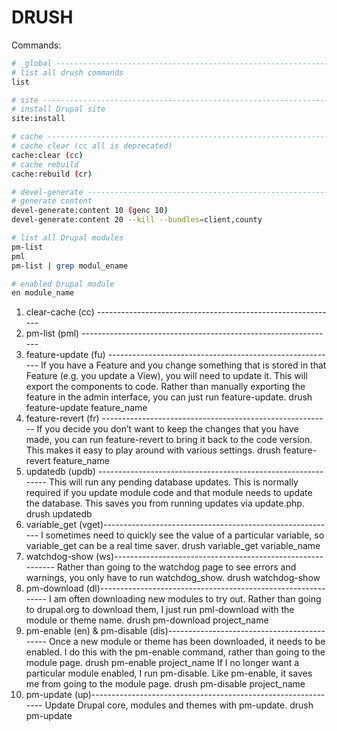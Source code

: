 # DRUSH

Commands:

```bash
# _global ----------------------------------------------------------------------
# list all drush commands
list

# site -------------------------------------------------------------------------
# install Drupal site
site:install

# cache ------------------------------------------------------------------------
# cache clear (cc all is deprecated)
cache:clear (cc)
# cache rebuild
cache:rebuild (cr)

# devel-generate ---------------------------------------------------------------
# generate content
devel-generate:content 10 (genc 10)
devel-generate:content 20 --kill --bundles=client,county

# list all Drupal modules
pm-list
pml
pm-list | grep modul_ename

# enabled Drupal module
en module_name
```

1. clear-cache (cc) ------------------------------------------------------------
2. pm-list (pml) ---------------------------------------------------------------
3. feature-update (fu) ---------------------------------------------------------
If you have a Feature and you change something that is stored in that Feature (e.g. you update a View), you will need to update it. This will export the components to code. Rather than manually exporting the feature in the admin interface, you can just run feature-update.
drush feature-update feature_name
4. feature-revert (fr) ---------------------------------------------------------
If you decide you don’t want to keep the changes that you have made, you can run feature-revert to bring it back to the code version. This makes it easy to play around with various settings.
drush feature-revert feature_name
5. updatedb (updb) -------------------------------------------------------------
This will run any pending database updates. This is normally required if you update module code and that module needs to update the database. This saves you from running updates via update.php.
drush updatedb
6. variable_get (vget)----------------------------------------------------------
I sometimes need to quickly see the value of a particular variable, so variable_get can be a real time saver.
drush variable_get variable_name
7. watchdog-show (ws)-----------------------------------------------------------
Rather than going to the watchdog page to see errors and warnings, you only have to run watchdog_show.
drush watchdog-show
8. pm-download (dl)-------------------------------------------------------------
I am often downloading new modules to try out. Rather than going to drupal.org to download them, I just run pml-download with the module or theme name.
drush pm-download project_name
9. pm-enable (en) & pm-disable (dis)--------------------------------------------
Once a new module or theme has been downloaded, it needs to be enabled. I do this with the pm-enable command, rather than going to the module page.
drush pm-enable project_name
If I no longer want a particular module enabled, I run pm-disable. Like pm-enable, it saves me from going to the module page.
drush pm-disable project_name
10. pm-update (up)--------------------------------------------------------------
Update Drupal core, modules and themes with pm-update.
drush pm-update
